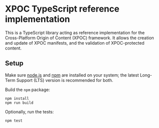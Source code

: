 # XPOC TypeScript reference implementation

This is a TypeScript library acting as reference implementation for the Cross-Platform Origin of Content (XPOC) framework. It allows the creation and update of XPOC manifests, and the validation of XPOC-protected content.

## Setup

Make sure [node.js](https://nodejs.org/) and [npm](https://docs.npmjs.com/downloading-and-installing-node-js-and-npm) are installed on your system; the latest Long-Term Support (LTS) version is recommended for both. 

Build the `npm` package:
```
npm install
npm run build
```

Optionally, run the tests:
```
npm test
```